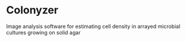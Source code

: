 Colonyzer
=========

Image analysis software for estimating cell density in arrayed microbial cultures growing on solid agar
